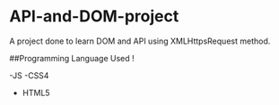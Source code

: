 # API-and-DOM-project
 A project done to  learn DOM and API using XMLHttpsRequest method.
 
 ##Programming Language Used !
 
 -JS
 -CSS4
 - HTML5
 
